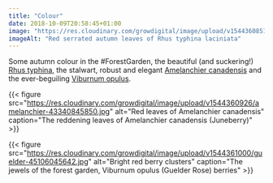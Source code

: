 ```yaml
---
title: "Colour"
date: 2018-10-09T20:58:45+01:00
image: "https://res.cloudinary.com/growdigital/image/upload/v1544360851/rhus-31281175558.jpg"
imageAlt: "Red serrated autumn leaves of Rhus typhina laciniata"
---
```


Some autumn colour in the #ForestGarden, the beautiful (and suckering!) [Rhus typhina](https://pfaf.org/user/plant.aspx?latinname=Rhus+typhina), the stalwart, robust and elegant [Amelanchier canadensis](https://pfaf.org/user/plant.aspx?latinname=Amelanchier+canadensis) and the ever-beguiling [Viburnum opulus](https://pfaf.org/user/plant.aspx?latinname=Viburnum+opulus). 

{{< figure src="https://res.cloudinary.com/growdigital/image/upload/v1544360926/amelanchier-43340845850.jpg" alt="Red leaves of Amelanchier canadensis" caption="The reddening leaves of Amelanchier canadensis (Juneberry)" >}}

{{< figure src="https://res.cloudinary.com/growdigital/image/upload/v1544361000/guelder-45106045642.jpg" alt="Bright red berry clusters" caption="The jewels of the forest garden, Viburnum opulus (Guelder Rose) berries" >}}
